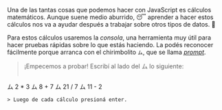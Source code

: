Una de las tantas cosas que podemos hacer con JavaScript es cálculos matemáticos. Aunque suene medio aburrido,  :sleeping: aprender a hacer estos cálculos nos va a ayudar después a trabajar sobre otros tipos de datos. :star_struck:

Para estos cálculos usaremos la *consola*, una herramienta muy útil para hacer pruebas rápidas sobre lo que estás haciendo. La podés reconocer fácilmente porque arranca con el chirimbolito `ム`, que se llama _[prompt](https://es.wikipedia.org/wiki/Prompt)_.

> ¡Empecemos a probar! Escribí al lado del ム lo siguiente:
>
> ```javascript
ム 2 * 3
ム 8 + 7
ム 21 / 7
ム 11 - 2
```
> Luego de cada cálculo presioná enter. 


